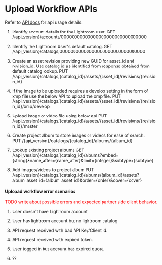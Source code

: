 # Upload Workflow APIs

Refer to [API docs](../api/LightroomPartnerAPIsSpec.json) for api usage details. 

1. Identify account details for the Lightroom user.
GET /{api_version}/accounts/00000000000000000000000000000000

2. Identify the Lightroom User's default catalog. 
GET /{api_version}/catalogs/00000000000000000000000000000000

3. Create an asset revision providing new GUID for asset_id and revision_id. Use catalog id as identified from response obtained from default catalog lookup. 
PUT /{api_version}/catalogs/{catalog_id}/assets/{asset_id}/revisions/{revision_id}

4. If the image to be uploaded requires a develop setting in the form of xmp file use the below API to upload the xmp file. 
PUT /{api_version}/catalogs/{catalog_id}/assets/{asset_id}/revisions/{revision_id}/xmp/develop

5. Upload image or video file using below api
PUT /{api_version}/catalogs/{catalog_id}/assets/{asset_id}/revisions/{revision_id}/master

5. Create project album to store images or videos for ease of search.  
PUT /{api_version}/catalogs/{catalog_id}/albums/{album_id}

6. Lookup existing project albums
GET /{api_version}/catalogs/{catalog_id}/albums?embed={string}&name_after={name_after}&limit={integer}&subtype={subtype}

7. Add images/videos to project album
PUT /{api_version}/catalogs/{catalog_id}/albums/{album_id}/assets?album_asset_id={album_asset_id}&order={order}&cover={cover}


#### Uplopad workflow error scenarios

<span style="color:red">TODO write about possible errors and expected partner side client behavior.</span>


1. User doesn't have Lightroom account


2. User has lightroom account but no lightroom catalog.


3. API request received with bad API Key/Client id. 


4. API request received with expired token.


5. User logged in but account has expired quota.


6. ??